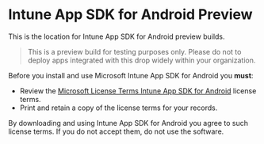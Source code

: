 # Intune App SDK for Android Preview

This is the location for Intune App SDK for Android preview builds. 

> This is a preview build for testing purposes only. Please do not to deploy apps integrated with this drop widely within your organization.

Before you install and use Microsoft Intune App SDK for Android you **must**:
* Review the [Microsoft License Terms Intune App SDK for Android](https://github.com/msintuneappsdk/ms-intune-app-sdk-android-preview/blob/master/Microsoft%20License%20Terms%20Intune%20App%20SDK%20for%20Android.pdf) license terms.
* Print and retain a copy of the license terms for your records.

By downloading and using Intune App SDK for Android you agree to such license terms.  If you do not accept them, do not use the software.
